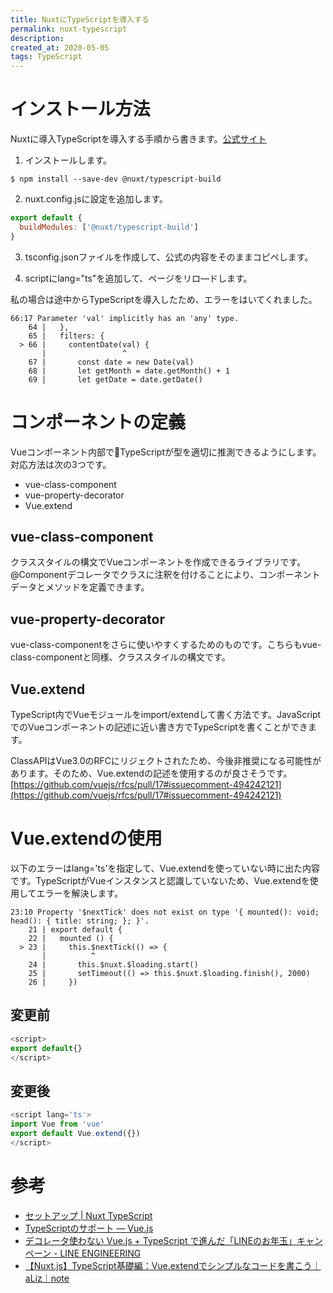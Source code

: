 ```yaml
---
title: NuxtにTypeScriptを導入する
permalink: nuxt-typescript
description: 
created_at: 2020-05-05
tags: TypeScript
---
```


# インストール方法
Nuxtに導入TypeScriptを導入する手順から書きます。[公式サイト](https://typescript.nuxtjs.org/ja/guide/setup.html)  

1. インストールします。  
```
$ npm install --save-dev @nuxt/typescript-build
```

2. nuxt.config.jsに設定を追加します。
```js
export default {
  buildModules: ['@nuxt/typescript-build']
}
```

3. tsconfig.jsonファイルを作成して、公式の内容をそのままコピペします。  

4. scriptにlang="ts"を追加して、ページをリロ―ドします。  

私の場合は途中からTypeScriptを導入したため、エラーをはいてくれました。
```
66:17 Parameter 'val' implicitly has an 'any' type.
    64 |   },
    65 |   filters: {
  > 66 |     contentDate(val) {
       |                 ^
    67 |       const date = new Date(val)
    68 |       let getMonth = date.getMonth() + 1
    69 |       let getDate = date.getDate()
```

# コンポーネントの定義
Vueコンポーネント内部でTypeScriptが型を適切に推測できるようにします。対応方法は次の3つです。

- vue-class-component
- vue-property-decorator
- Vue.extend

## vue-class-component
クラススタイルの構文でVueコンポーネントを作成できるライブラリです。@Componentデコレータでクラスに注釈を付けることにより、コンポーネントデータとメソッドを定義できます。

## vue-property-decorator
vue-class-componentをさらに使いやすくするためのものです。こちらもvue-class-componentと同様、クラススタイルの構文です。

## Vue.extend
TypeScript内でVueモジュールをimport/extendして書く方法です。JavaScriptでのVueコンポーネントの記述に近い書き方でTypeScriptを書くことができます。  

ClassAPIはVue3.0のRFCにリジェクトされたため、今後非推奨になる可能性があります。そのため、Vue.extendの記述を使用するのが良さそうです。  
[https://github.com/vuejs/rfcs/pull/17#issuecomment-494242121](https://github.com/vuejs/rfcs/pull/17#issuecomment-494242121)  

# Vue.extendの使用
以下のエラーはlang='ts'を指定して、Vue.extendを使っていない時に出た内容です。TypeScriptがVueインスタンスと認識していないため、Vue.extendを使用してエラーを解決します。

```
23:10 Property '$nextTick' does not exist on type '{ mounted(): void; head(): { title: string; }; }'.
    21 | export default {
    22 |   mounted () {
  > 23 |     this.$nextTick(() => {
       |          ^
    24 |       this.$nuxt.$loading.start()
    25 |       setTimeout(() => this.$nuxt.$loading.finish(), 2000)
    26 |     })
```

## 変更前
```js
<script>
export default{}
</script>
```

## 変更後
```js
<script lang='ts'>
import Vue from 'vue'
export default Vue.extend({})
</script>
```

# 参考
- [セットアップ | Nuxt TypeScript](https://typescript.nuxtjs.org/ja/migration.html)
- [TypeScriptのサポート — Vue.js](https://jp.vuejs.org/v2/guide/typescript.html)
- [デコレータ使わない Vue.js + TypeScript で進んだ「LINEのお年玉」キャンペーン - LINE ENGINEERING](https://engineering.linecorp.com/ja/blog/vue-js-typescript-otoshidama/)
- [【Nuxt.js】TypeScript基礎編：Vue.extendでシンプルなコードを書こう｜aLiz｜note](https://note.com/aliz/n/n2258e2843bba)

